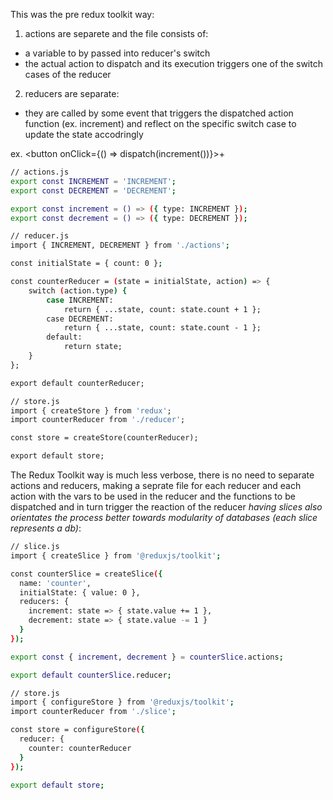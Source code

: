 This was the pre redux toolkit way:
1. actions are separete and the file consists of:
- a variable to by passed into reducer's switch
- the actual action to dispatch and its execution triggers one of the switch cases of the reducer
2. reducers are separate:
- they are called by some event that triggers the dispatched action function (ex. increment) and reflect on the specific switch case to update the state accodringly

ex. <button onClick={() => dispatch(increment())}>+</button>


```sh
// actions.js
export const INCREMENT = 'INCREMENT';
export const DECREMENT = 'DECREMENT';

export const increment = () => ({ type: INCREMENT });
export const decrement = () => ({ type: DECREMENT });

// reducer.js
import { INCREMENT, DECREMENT } from './actions';

const initialState = { count: 0 };

const counterReducer = (state = initialState, action) => {
    switch (action.type) {
        case INCREMENT:
            return { ...state, count: state.count + 1 };
        case DECREMENT:
            return { ...state, count: state.count - 1 };
        default:
            return state;
    }
};

export default counterReducer;

// store.js
import { createStore } from 'redux';
import counterReducer from './reducer';

const store = createStore(counterReducer);

export default store;
```


The Redux Toolkit way is much less verbose, there is no need to separate actions and reducers, making a seprate file for each reducer and each action with the vars to be used in the reducer and the functions to be dispatched and in turn trigger the reaction of the reducer *having slices also orientates the process better towards modularity of databases (each slice represents a db)*: 

```sh
// slice.js
import { createSlice } from '@reduxjs/toolkit';

const counterSlice = createSlice({
  name: 'counter',
  initialState: { value: 0 },
  reducers: {
    increment: state => { state.value += 1 },
    decrement: state => { state.value -= 1 }
  }
});

export const { increment, decrement } = counterSlice.actions;

export default counterSlice.reducer;

// store.js
import { configureStore } from '@reduxjs/toolkit';
import counterReducer from './slice';

const store = configureStore({
  reducer: {
    counter: counterReducer
  }
});

export default store;
```
